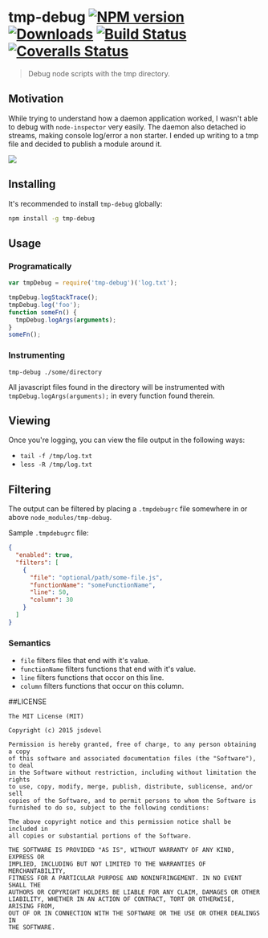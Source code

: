 # tmp-debug [![NPM version][npm-image]][npm-url] [![Downloads][downloads-image]][npm-url] [![Build Status][travis-image]][travis-url] [![Coveralls Status][coveralls-image]][coveralls-url]
> Debug node scripts with the tmp directory.

## Motivation

While trying to understand how a daemon application worked, I wasn't able to debug
with `node-inspector` very easily.  The daemon also detached io streams, making
console log/error a non starter.  I ended up writing to a tmp file and decided to
publish a module around it.

<img src="http://jsdevel.github.io/node-tmp-debug/images/tmp-debug.png">

## Installing

It's recommended to install `tmp-debug` globally:

```bash
npm install -g tmp-debug
```

## Usage

### Programatically
```javascript
var tmpDebug = require('tmp-debug')('log.txt');

tmpDebug.logStackTrace();
tmpDebug.log('foo');
function someFn() {
  tmpDebug.logArgs(arguments);
}
someFn();
```

### Instrumenting

`tmp-debug ./some/directory`

All javascript files found in the directory will be instrumented with
`tmpDebug.logArgs(arguments);` in every function found therein.

## Viewing

Once you're logging, you can view the file output in the following ways:

* `tail -f /tmp/log.txt`
* `less -R /tmp/log.txt`

## Filtering

The output can be filtered by placing a `.tmpdebugrc` file somewhere in or above
`node_modules/tmp-debug`.

Sample `.tmpdebugrc` file:
```json
{
  "enabled": true,
  "filters": [
    {
      "file": "optional/path/some-file.js",
      "functionName": "someFunctionName",
      "line": 50,
      "column": 30
    }
  ]
}
```

### Semantics

* `file` filters files that end with it's value.
* `functionName` filters functions that end with it's value.
* `line` filters functions that occor on this line.
* `column` filters functions that occur on this column.

##LICENSE
``````
The MIT License (MIT)

Copyright (c) 2015 jsdevel

Permission is hereby granted, free of charge, to any person obtaining a copy
of this software and associated documentation files (the "Software"), to deal
in the Software without restriction, including without limitation the rights
to use, copy, modify, merge, publish, distribute, sublicense, and/or sell
copies of the Software, and to permit persons to whom the Software is
furnished to do so, subject to the following conditions:

The above copyright notice and this permission notice shall be included in
all copies or substantial portions of the Software.

THE SOFTWARE IS PROVIDED "AS IS", WITHOUT WARRANTY OF ANY KIND, EXPRESS OR
IMPLIED, INCLUDING BUT NOT LIMITED TO THE WARRANTIES OF MERCHANTABILITY,
FITNESS FOR A PARTICULAR PURPOSE AND NONINFRINGEMENT. IN NO EVENT SHALL THE
AUTHORS OR COPYRIGHT HOLDERS BE LIABLE FOR ANY CLAIM, DAMAGES OR OTHER
LIABILITY, WHETHER IN AN ACTION OF CONTRACT, TORT OR OTHERWISE, ARISING FROM,
OUT OF OR IN CONNECTION WITH THE SOFTWARE OR THE USE OR OTHER DEALINGS IN
THE SOFTWARE.
``````

[downloads-image]: http://img.shields.io/npm/dm/tmp-debug.svg
[npm-url]: https://npmjs.org/package/tmp-debug
[npm-image]: http://img.shields.io/npm/v/tmp-debug.svg

[travis-url]: https://travis-ci.org/jsdevel/node-tmp-debug
[travis-image]: http://img.shields.io/travis/jsdevel/node-tmp-debug.svg

[coveralls-url]: https://coveralls.io/r/jsdevel/node-tmp-debug
[coveralls-image]: http://img.shields.io/coveralls/jsdevel/node-tmp-debug/master.svg
